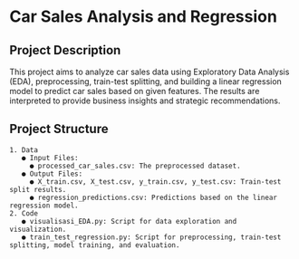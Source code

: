 # Car Sales Analysis and Regression
## Project Description
This project aims to analyze car sales data using Exploratory Data Analysis (EDA), preprocessing, train-test splitting, and building a linear regression model to predict car sales based on given features. The results are interpreted to provide business insights and strategic recommendations.

## Project Structure
    1. Data
       ● Input Files:
         ● processed_car_sales.csv: The preprocessed dataset.
       ● Output Files:
         ● X_train.csv, X_test.csv, y_train.csv, y_test.csv: Train-test split results.
         ● regression_predictions.csv: Predictions based on the linear regression model.
    2. Code
       ● visualisasi_EDA.py: Script for data exploration and visualization.
       ● train_test_regression.py: Script for preprocessing, train-test splitting, model training, and evaluation.

